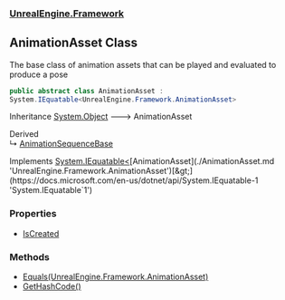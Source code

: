 ### [UnrealEngine.Framework](./UnrealEngine-Framework.md 'UnrealEngine.Framework')
## AnimationAsset Class
The base class of animation assets that can be played and evaluated to produce a pose  
```csharp
public abstract class AnimationAsset :
System.IEquatable<UnrealEngine.Framework.AnimationAsset>
```
Inheritance [System.Object](https://docs.microsoft.com/en-us/dotnet/api/System.Object 'System.Object') &#129106; AnimationAsset  

Derived  
&#8627; [AnimationSequenceBase](./AnimationSequenceBase.md 'UnrealEngine.Framework.AnimationSequenceBase')  

Implements [System.IEquatable&lt;](https://docs.microsoft.com/en-us/dotnet/api/System.IEquatable-1 'System.IEquatable`1')[AnimationAsset](./AnimationAsset.md 'UnrealEngine.Framework.AnimationAsset')[&gt;](https://docs.microsoft.com/en-us/dotnet/api/System.IEquatable-1 'System.IEquatable`1')  
### Properties
- [IsCreated](./AnimationAsset-IsCreated.md 'UnrealEngine.Framework.AnimationAsset.IsCreated')
### Methods
- [Equals(UnrealEngine.Framework.AnimationAsset)](./AnimationAsset-Equals(AnimationAsset).md 'UnrealEngine.Framework.AnimationAsset.Equals(UnrealEngine.Framework.AnimationAsset)')
- [GetHashCode()](./AnimationAsset-GetHashCode().md 'UnrealEngine.Framework.AnimationAsset.GetHashCode()')
